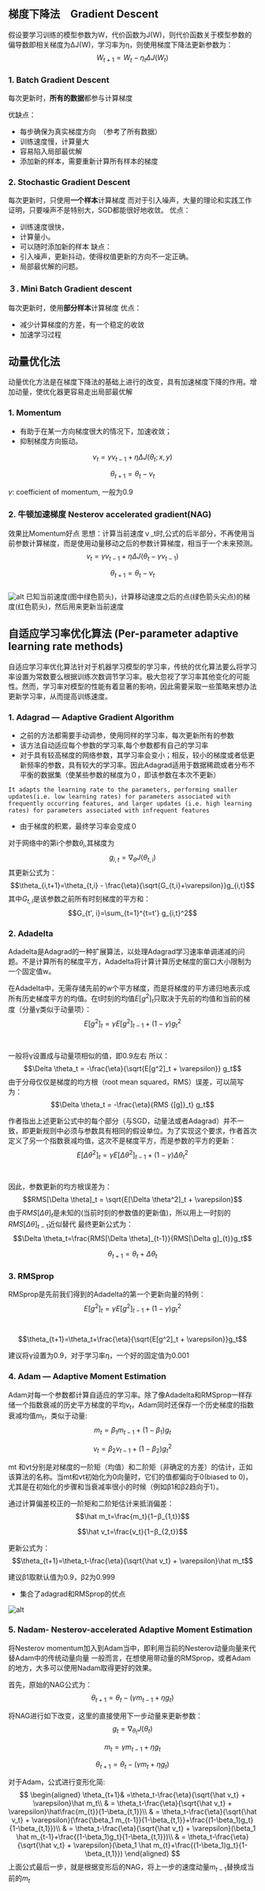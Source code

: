## 梯度下降法　Gradient Descent
假设要学习训练的模型参数为W，代价函数为J(W)，则代价函数关于模型参数的偏导数即相关梯度为ΔJ(W)，学习率为η，则使用梯度下降法更新参数为：
$$W_{t+1}=W_t-\eta_t \Delta J(W_t)$$
### 1. Batch Gradient Descent
每次更新时，**所有的数据**都参与计算梯度

优缺点：
- 每步确保为真实梯度方向　（参考了所有数据）
- 训练速度慢，计算量大
- 容易陷入局部最优解 
- 添加新的样本，需要重新计算所有样本的梯度

### 2. Stochastic Gradient Descent
每次更新时，只使用**一个样本**计算梯度
而对于引入噪声，大量的理论和实践工作证明，只要噪声不是特别大，SGD都能很好地收敛。
优点：
- 训练速度很快，
- 计算量小。
- 可以随时添加新的样本
缺点：
- 引入噪声，更新抖动，使得权值更新的方向不一定正确。
- 局部最优解的问题。

### ３. Mini Batch Gradient descent
每次更新时，使用**部分样本**计算梯度
优点：
- 减少计算梯度的方差，有一个稳定的收敛
- 加速学习过程

## 动量优化法
动量优化方法是在梯度下降法的基础上进行的改变，具有加速梯度下降的作用。增加动量，使优化器更容易走出局部最优解
### 1. Momentum
- 有助于在某一方向梯度很大的情况下，加速收敛；
- 抑制梯度方向振动。  

$$v_t = \gamma v_{t-1}+\eta\Delta J(\theta_t;x,y)$$  

$$\theta_{t+1} = \theta_t - v_t$$  

$\gamma$: coefficient of momentum, 一般为0.9  

### 2. 牛顿加速梯度 Nesterov accelerated gradient(NAG)
效果比Momentum好点
思想：计算当前速度ｖ_t时,公式的后半部分，不再使用当前参数计算梯度，而是使用动量移动之后的参数计算梯度，相当于一个未来预测。
$$v_t = \gamma v_{t-1}+\eta\Delta J(\theta_t-\gamma v_{t-1})$$  

$$\theta_{t+1} = \theta_t - v_t$$  
![alt](imgs/nesterov.jpeg)
已知当前速度(图中绿色箭头)，计算移动速度之后的点(绿色箭头尖点)的梯度(红色箭头)，然后用来更新当前速度


## 自适应学习率优化算法 (Per-parameter adaptive learning rate methods)
自适应学习率优化算法针对于机器学习模型的学习率，传统的优化算法要么将学习率设置为常数要么根据训练次数调节学习率。极大忽视了学习率其他变化的可能性。然而，学习率对模型的性能有着显著的影响，因此需要采取一些策略来想办法更新学习率，从而提高训练速度。
### 1. Adagrad — Adaptive Gradient Algorithm
- 之前的方法都需要手动调参，使用同样的学习率，每次更新所有的参数
- 该方法自动适应每个参数的学习率,每个参数都有自己的学习率
- 对于具有较高梯度的网络参数，其学习率会变小；相反，较小的梯度或者低更新频率的参数，具有较大的学习率。因此Adagrad适用于数据稀疏或者分布不平衡的数据集（使某些参数的梯度为０，即该参数在本次不更新）
```
It adapts the learning rate to the parameters, performing smaller updates(i.e. low learning rates) for parameters associated with frequently occurring features, and larger updates (i.e. high learning rates) for parameters associated with infrequent features
```
- 由于梯度的积累，最终学习率会变成０　　


对于网络中的第i个参数$\theta_i$,其梯度为
$$g_{i,t}=\nabla_\theta J(\theta_{t,i})$$
其更新公式为：
$$\theta_{i,t+1}=\theta_{t,i} - \frac{\eta}{\sqrt{G_{t,i}+\varepsilon}}g_{i,t}$$
其中$G_{t,i}$是该参数之前所有时刻梯度的平方和：
$$G_{t', i}=\sum_{t=1}^{t=t'} g_{i,t}^2$$

### 2. Adadelta
Adadelta是Adagrad的一种扩展算法，以处理Adagrad学习速率单调递减的问题。不是计算所有的梯度平方，Adadelta将计算计算历史梯度的窗口大小限制为一个固定值w。

在Adadelta中，无需存储先前的w个平方梯度，而是将梯度的平方递归地表示成所有历史梯度平方的均值。在t时刻的均值$E[g^2]_t$只取决于先前的均值和当前的梯度（分量γ类似于动量项）：
$$E[g^2]_t=\gamma E[g^2]_{t-1} + (1-\gamma)g_t^2$$　　

一般将γ设置成与动量项相似的值，即0.9左右
所以：
$$\Delta \theta_t = -\frac{\eta}{\sqrt{E[g^2]_t + \varepsilon}} g_t$$
由于分母仅仅是梯度的均方根（root mean squared，RMS）误差，可以简写为：
$$\Delta \theta_t = -\frac{\eta}{RMS {[g]}_t} g_t$$

作者指出上述更新公式中的每个部分（与SGD，动量法或者Adagrad）并不一致，即更新规则中必须与参数具有相同的假设单位。为了实现这个要求，作者首次定义了另一个指数衰减均值，这次不是梯度平方，而是参数的平方的更新：
$$E[\Delta \theta^2]_t=\gamma E[\Delta \theta^2]_{t-1} + (1-\gamma)\Delta \theta^2_t$$　

因此，参数更新的均方根误差为：
$$RMS[\Delta \theta]_t = \sqrt{E[\Delta \theta^2]_t + \varepsilon}$$
由于$RMS[\Delta \theta]_t$是未知的(当前时刻的参数值的更新值)，所以用上一时刻的$RMS[\Delta \theta]_{t-1}$近似替代
最终更新公式为：
$$\Delta \theta_t=\frac{RMS[\Delta \theta]_{t-1}}{RMS[\Delta g]_{t}}g_t$$  

$$\theta_{t+1}=\theta_t+\Delta \theta_t$$  

### 3. RMSprop
RMSprop是先前我们得到的Adadelta的第一个更新向量的特例：
$$E[g^2]_t=\gamma E[g^2]_{t-1} + (1-\gamma)g_t^2$$　

$$\theta_{t+1}=\theta_t+\frac{\eta}{\sqrt{E[g^2]_t + \varepsilon}}g_t$$  

建议将γ设置为0.9，对于学习率η，一个好的固定值为0.001

### 4. Adam — Adaptive Moment Estimation
Adam对每一个参数都计算自适应的学习率。除了像Adadelta和RMSprop一样存储一个指数衰减的历史平方梯度的平均$v_t$，Adam同时还保存一个历史梯度的指数衰减均值$m_t$，类似于动量:
$$m_t=β_1 m_{t−1}+(1−β_1)g_t$$

$$v_t=β_2 v_{t−1}+(1−β_2)g^2_t$$

mt 和vt分别是对梯度的一阶矩（均值）和二阶矩（非确定的方差）的估计，正如该算法的名称。当mt和vt初始化为0向量时，它们的值都偏向于0(biased to 0)，尤其是在初始化的步骤和当衰减率很小的时候（例如β1和β2趋向于1）。

通过计算偏差校正的一阶矩和二阶矩估计来抵消偏差：
$$\hat m_t=\frac{m_t}{1−β_{1,t}}$$

$$\hat v_t=\frac{v_t}{1−β_{2,t}}$$

更新公式为：
$$\theta_{t+1}=\theta_t-\frac{\eta}{\sqrt{\hat v_t} + \varepsilon}\hat m_t$$ 

建议β1取默认值为0.9，β2为0.999

- 集合了adagrad和RMSprop的优点

![alt](imgs/adam.png)
### 5. Nadam- Nesterov-accelerated Adaptive Moment Estimation
将Nesterov momentum加入到Adam当中，即利用当前的Nesterov动量向量来代替Adam中的传统动量向量
一般而言，在想使用带动量的RMSprop，或者Adam的地方，大多可以使用Nadam取得更好的效果。 

首先，原始的NAG公式为：
$$\theta_{t+1} = \theta_t -(\gamma m_{t-1}+\eta g_t)$$

将NAG进行如下改变，这里的直接使用下一步动量来更新参数：
$$g_t=\nabla_{\theta_t} J(\theta_t)$$

$$m_t=\gamma m_{t-1} + \eta g_t$$

$$\theta_{t+1} = \theta_t -(\gamma m_t+\eta g_t)$$



对于Adam，公式进行变形化简:
$$
\begin{aligned}
\theta_{t+1}& =\theta_t-\frac{\eta}{\sqrt{\hat v_t} + \varepsilon}\hat m_t\\ 
& = \theta_t-\frac{\eta}{\sqrt{\hat v_t} + \varepsilon}\hat\frac{m_{t}}{1-\beta_{t,1}}\\
& = \theta_t-\frac{\eta}{\sqrt{\hat v_t} + \varepsilon}(\frac{\beta_1 m_{t-1}}{1-\beta_{t,1}}+\frac{(1-\beta_1)g_t}{1-\beta_{t,1}})\\
& = \theta_t-\frac{\eta}{\sqrt{\hat v_t} + \varepsilon}(\beta_1 \hat m_{t-1}+\frac{(1-\beta_1)g_t}{1-\beta_{t,1}})\\
& = \theta_t-\frac{\eta}{\sqrt{\hat v_t} + \varepsilon}(\beta_1 \hat m_{t}+\frac{(1-\beta_1)g_t}{1-\beta_{t,1}})
\end{aligned}
$$
上面公式最后一步，就是根据变形后的NAG，将上一步的速度动量$m_{t-1}$替换成当前的$m_t$
